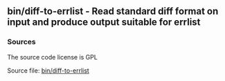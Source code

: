 ## bin/diff-to-errlist - Read standard diff format on input and produce output suitable for errlist


### Sources
<a href="#sources"></a>
<!-- dev.mdmark  mdmark:MDSECTION  state:BEG_AUTO  param:Sources -->
The source code license is GPL

Source file: [bin/diff-to-errlist](/bin/diff-to-errlist)

<!-- dev.mdmark  mdmark:MDSECTION  state:END_AUTO  param:Sources -->

